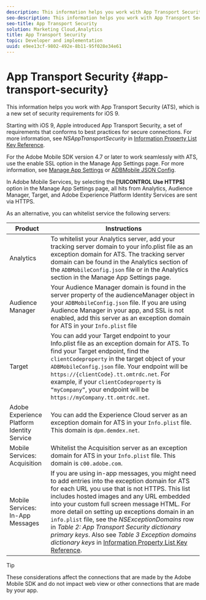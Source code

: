 ```yaml
---
description: This information helps you work with App Transport Security (ATS), which is a new set of security requirements for iOS 9.
seo-description: This information helps you work with App Transport Security (ATS), which is a new set of security requirements for iOS 9.
seo-title: App Transport Security
solution: Marketing Cloud,Analytics
title: App Transport Security
topic: Developer and implementation
uuid: e9ee13cf-9802-492e-8b11-95f028e34e61
---
```


# App Transport Security {#app-transport-security}

This information helps you work with App Transport Security (ATS), which is a new set of security requirements for iOS 9.

Starting with iOS 9, Apple introduced App Transport Security, a set of requirements that conforms to best practices for secure connections. For more information, see *NSAppTransportSecurity* in [Information Property List Key Reference](https://developer.apple.com/library/prerelease/ios/technotes/App-Transport-Security-Technote/). 

For the Adobe Mobile SDK version 4.7 or later to work seamlessly with ATS, use the enable SSL option in the Manage App Settings page. For more information, see [Manage App Settings](/help/using/c-manage-app-settings/c-manage-app-settings.md) or [ADBMobile JSON Config](/help/ios/configuration/json-config/json-config.md).

In Adobe Mobile Services, by selecting the **[!UICONTROL Use HTTPS]** option in the Manage App Settings page, all hits from Analytics, Audience Manager, Target, and Adobe Experience Platform Identity Services are sent via HTTPS.

As an alternative, you can whitelist service the following servers: 

| Product | Instructions |
|--- |--- |
|Analytics|To whitelist your  Analytics server, add your tracking server domain to your  info.plist file as an exception domain for ATS.  The tracking server domain can be found in the  Analytics section of the  `ADBMobileConfig.json` file or in the  Analytics section in the  Manage App Settings page.|
|Audience Manager|Your  Audience Manager domain is found in the server property of the  audienceManager object in your `ADBMobileConfig.json` file.  If you are using  Audience Manager in your app, and SSL is not enabled, add this server as an exception domain for ATS in your  `Info.plist` file|
|Target|You can add your  Target endpoint to your  Info.plist file as an exception domain for ATS.  To find your  Target endpoint, find the `clientCodeproperty` in the target object of your `ADBMobileConfig.json` file. Your endpoint will be `https://{clientCode}.tt.omtrdc.net`.  For example, if your `clientCodeproperty` is `“myCompany”`, your endpoint will be `https://myCompany.tt.omtrdc.net`.|
|Adobe Experience Platform Identity Service|You can add the  Experience Cloud server as an exception domain for ATS in your  `Info.plist` file. This domain is `dpm.demdex.net`.|
|Mobile Services: Acquisition|Whitelist the Acquisition server as an exception domain for ATS in your  `Info.plist` file. This domain is `c00.adobe.com`.|
|Mobile Services: In-App Messages|If you are using in-app messages, you might need to add entries into the exception domain for ATS for each URL you use that is not HTTPS. This list includes hosted images and any URL embedded into your custom full screen message HTML.  For more detail on setting up exceptions domain in an `info.plist` file, see the *NSExceptionDomains* row in *Table 2: App Transport Security dictionary primary keys*. Also see *Table 3  Exception domains dictionary keys* in [Information Property List Key Reference](https://developer.apple.com/library/prerelease/ios/technotes/App-Transport-Security-Technote/).|

>[!TIP]
>
>These considerations affect the connections that are made by the Adobe Mobile SDK and do not impact web view or other connections that are made by your app.

